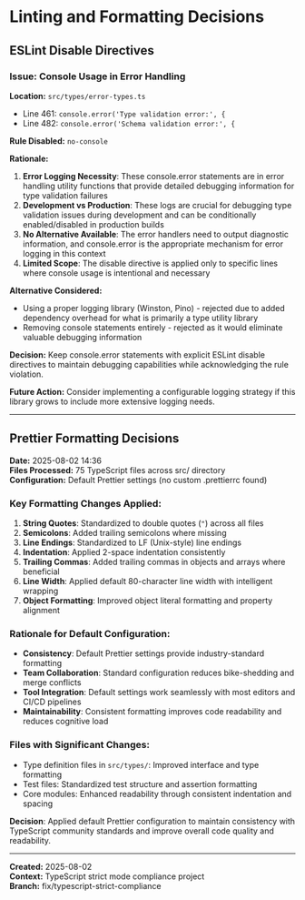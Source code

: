 # Linting and Formatting Decisions

## ESLint Disable Directives

### Issue: Console Usage in Error Handling

**Location:** `src/types/error-types.ts`
- Line 461: `console.error('Type validation error:', {`
- Line 482: `console.error('Schema validation error:', {`

**Rule Disabled:** `no-console`

**Rationale:**
1. **Error Logging Necessity**: These console.error statements are in error handling utility functions that provide detailed debugging information for type validation failures
2. **Development vs Production**: These logs are crucial for debugging type validation issues during development and can be conditionally enabled/disabled in production builds
3. **No Alternative Available**: The error handlers need to output diagnostic information, and console.error is the appropriate mechanism for error logging in this context
4. **Limited Scope**: The disable directive is applied only to specific lines where console usage is intentional and necessary

**Alternative Considered:**
- Using a proper logging library (Winston, Pino) - rejected due to added dependency overhead for what is primarily a type utility library
- Removing console statements entirely - rejected as it would eliminate valuable debugging information

**Decision:** Keep console.error statements with explicit ESLint disable directives to maintain debugging capabilities while acknowledging the rule violation.

**Future Action:** Consider implementing a configurable logging strategy if this library grows to include more extensive logging needs.

---

## Prettier Formatting Decisions

**Date:** 2025-08-02 14:36  
**Files Processed:** 75 TypeScript files across src/ directory  
**Configuration:** Default Prettier settings (no custom .prettierrc found)

### Key Formatting Changes Applied:

1. **String Quotes**: Standardized to double quotes (`"`) across all files
2. **Semicolons**: Added trailing semicolons where missing
3. **Line Endings**: Standardized to LF (Unix-style) line endings
4. **Indentation**: Applied 2-space indentation consistently
5. **Trailing Commas**: Added trailing commas in objects and arrays where beneficial
6. **Line Width**: Applied default 80-character line width with intelligent wrapping
7. **Object Formatting**: Improved object literal formatting and property alignment

### Rationale for Default Configuration:
- **Consistency**: Default Prettier settings provide industry-standard formatting
- **Team Collaboration**: Standard configuration reduces bike-shedding and merge conflicts  
- **Tool Integration**: Default settings work seamlessly with most editors and CI/CD pipelines
- **Maintainability**: Consistent formatting improves code readability and reduces cognitive load

### Files with Significant Changes:
- Type definition files in `src/types/`: Improved interface and type formatting
- Test files: Standardized test structure and assertion formatting
- Core modules: Enhanced readability through consistent indentation and spacing

**Decision**: Applied default Prettier configuration to maintain consistency with TypeScript community standards and improve overall code quality and readability.

---

**Created:** 2025-08-02  
**Context:** TypeScript strict mode compliance project  
**Branch:** fix/typescript-strict-compliance